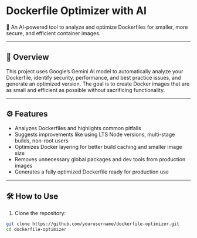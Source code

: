 # Dockerfile Optimizer with AI

🔧 An AI-powered tool to analyze and optimize Dockerfiles for smaller, more secure, and efficient container images.

---

## 🚀 Overview

This project uses Google’s Gemini AI model to automatically analyze your Dockerfile, identify security, performance, and best practice issues, and generate an optimized version. The goal is to create Docker images that are as small and efficient as possible without sacrificing functionality.

---

## ⚙️ Features

- Analyzes Dockerfiles and highlights common pitfalls
- Suggests improvements like using LTS Node versions, multi-stage builds, non-root users
- Optimizes Docker layering for better build caching and smaller image size
- Removes unnecessary global packages and dev tools from production images
- Generates a fully optimized Dockerfile ready for production use

---

## 🛠️ How to Use

1. Clone the repository:

```bash
git clone https://github.com/yourusername/dockerfile-optimizer.git
cd dockerfile-optimizer
